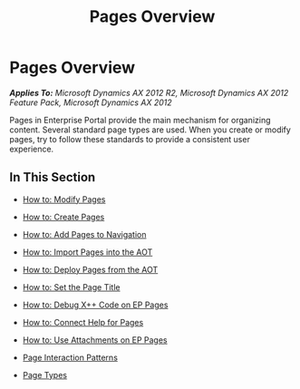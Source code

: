 ﻿---
title: Pages Overview
TOCTitle: Pages Overview
ms:assetid: 0ee803c8-2dd7-4d8a-96b1-48e0af15e310
ms:mtpsurl: https://msdn.microsoft.com/en-us/library/Cc519569(v=AX.60)
ms:contentKeyID: 35244894
ms.date: 11/07/2012
mtps_version: v=AX.60
---

# Pages Overview 


_**Applies To:** Microsoft Dynamics AX 2012 R2, Microsoft Dynamics AX 2012 Feature Pack, Microsoft Dynamics AX 2012_

Pages in Enterprise Portal provide the main mechanism for organizing content. Several standard page types are used. When you create or modify pages, try to follow these standards to provide a consistent user experience.

## In This Section

  - [How to: Modify Pages](how-to-modify-pages.md)  

  - [How to: Create Pages](how-to-create-pages.md)  

  - [How to: Add Pages to Navigation](how-to-add-pages-to-navigation.md)  

  - [How to: Import Pages into the AOT](how-to-import-pages-into-the-aot.md)  

  - [How to: Deploy Pages from the AOT](how-to-deploy-pages-from-the-aot.md)  

  - [How to: Set the Page Title](how-to-set-the-page-title.md)  

  - [How to: Debug X++ Code on EP Pages](how-to-debug-x-code-on-ep-pages.md)  

  - [How to: Connect Help for Pages](how-to-connect-help-for-pages.md)  

  - [How to: Use Attachments on EP Pages](how-to-use-attachments-on-ep-pages.md)  

  - [Page Interaction Patterns](page-interaction-patterns.md)  

  - [Page Types](page-types.md)

